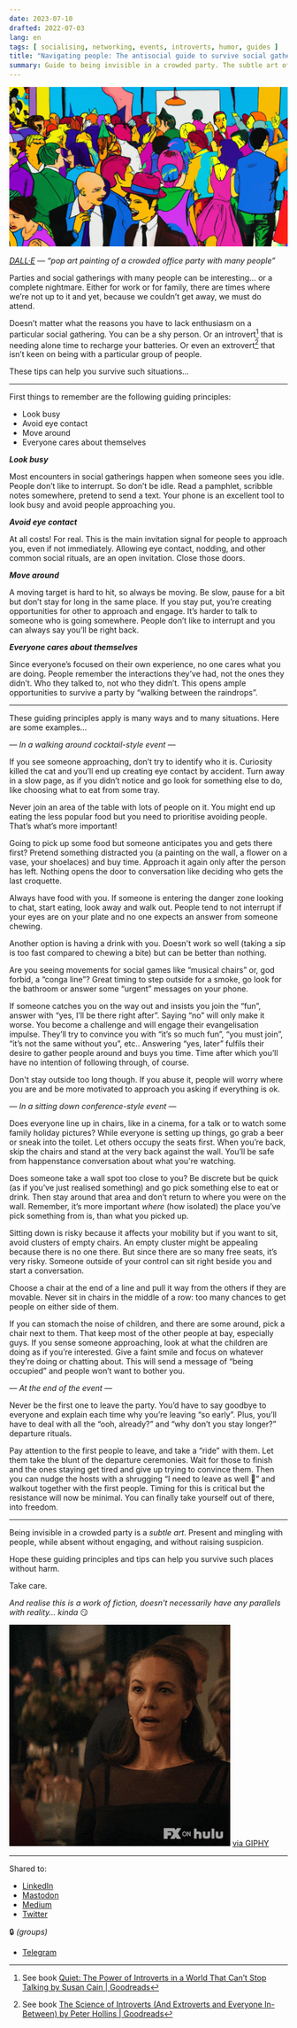 ```yaml
---
date: 2023-07-10
drafted: 2022-07-03
lang: en
tags: [ socialising, networking, events, introverts, humor, guides ]
title: "Navigating people: The antisocial guide to survive social gatherings"
summary: Guide to being invisible in a crowded party. The subtle art of staying present and mingling with people, at the same time absent without engaging, all without raising suspicion.
---
```


![pop art  painting of a crowded office party with many people](office-party.png)

*[DALL·E](https://openai.com/dall-e) — “pop art  painting of a crowded office party with many people”*



Parties and social gatherings with many people can be interesting… or a complete nightmare. Either for work or for family, there are times where we’re not up to it and yet, because we couldn’t get away, we must do attend.

Doesn’t matter what the reasons you have to lack enthusiasm on a particular social gathering. You can be a shy person. Or an introvert[^1] that is needing alone time to recharge your batteries. Or even an extrovert[^2] that isn’t keen on being with a particular group of people.

These tips can help you survive such situations…


[^1]: See book [Quiet: The Power of Introverts in a World That Can’t Stop Talking by Susan Cain | Goodreads](https://www.goodreads.com/book/show/8520610-quiet)
[^2]: See book [The Science of Introverts (And Extroverts and Everyone In-Between) by Peter Hollins | Goodreads](https://www.goodreads.com/book/show/35712351-the-science-of-introverts-and-extroverts-and-everyone-in-between)

---

First things to remember are the following guiding principles:

* Look busy
* Avoid eye contact
* Move around
* Everyone cares about themselves

***Look busy***

Most encounters in social gatherings happen when someone sees you idle. People don’t like to interrupt. So don’t be idle. Read a pamphlet, scribble notes somewhere, pretend to send a text. Your phone is an excellent tool to look busy and avoid people approaching you.

***Avoid eye contact***

At all costs! For real. This is the main invitation signal for people to approach you, even if not immediately. Allowing eye contact, nodding, and other common social rituals, are an open invitation. Close those doors.

***Move around***

A moving target is hard to hit, so always be moving. Be slow, pause for a bit but don’t stay for long in the same place. If you stay put, you’re creating opportunities for other to approach and engage. It’s harder to talk to someone who is going somewhere. People don’t like to interrupt and you can always say you’ll be right back.

***Everyone cares about themselves***

Since everyone’s focused on their own experience, no one cares what you are doing.  People remember the interactions they’ve had, not the ones they didn’t. Who they talked to, not who they didn’t. This opens ample opportunities to survive a party by “walking between the raindrops”.

---

These guiding principles apply is many ways and to many situations. Here are some examples…



*— In a walking around cocktail-style event —*

If you see someone approaching, don’t try to identify who it is. Curiosity killed the cat and you’ll end up creating eye contact by accident. Turn away in a slow page, as if you didn’t notice and go look for something else to do, like choosing what to eat from some tray.

Never join an area of the table with lots of people on it. You might end up eating the less popular food but you need to prioritise avoiding people. That’s what’s more important!

Going to pick up some food but someone anticipates you and gets there first? Pretend something distracted you (a painting on the wall, a flower on a vase, your shoelaces) and buy time. Approach it again only after the person has left. Nothing opens the door to conversation like deciding who gets the last croquette.

Always have food with you. If someone is entering the danger zone looking to chat, start eating, look away and walk out. People tend to not interrupt if your eyes are on your plate and no one expects an answer from someone chewing.

Another option is having a drink with you. Doesn't work so well (taking a sip is too fast compared to chewing a bite) but can be better than nothing.

Are you seeing movements for social games like “musical chairs” or, god forbid, a “conga line”? Great timing to step outside for a smoke, go look for the bathroom or answer some “urgent” messages on your phone.

If someone catches you on the way out and insists you join the “fun”, answer with “yes, I’ll be there right after”. Saying “no” will only make it worse. You become a challenge and will engage their evangelisation impulse. They’ll try to convince you with “it’s so much fun”, “you must join”, “it’s not the same without you”, etc.. Answering “yes, later” fulfils their desire to gather people around and buys you time. Time after which you’ll have no intention of following through, of course.

Don't stay outside too long though. If you abuse it, people will worry where you are and be more motivated to approach you asking if everything is ok.



*— In a sitting down conference-style event —*

Does everyone line up in chairs, like in a cinema, for a talk or to watch some family holiday pictures? While everyone is setting up things, go grab a beer or sneak into the toilet. Let others occupy the seats first. When you’re back, skip the chairs and stand at the very back against the wall. You’ll be safe from happenstance conversation about what you're watching.

Does someone take a wall spot too close to you? Be discrete but be quick (as if you’ve just realised something) and go pick something else to eat or drink. Then stay around that area and don’t return to where you were on the wall. Remember, it’s more important *where* (how isolated) the place you’ve pick something from is, than what you picked up.

Sitting down is risky because it affects your mobility but if you want to sit, avoid clusters of empty chairs. An empty cluster might be appealing because there is no one there. But since there are so many free seats, it’s very risky. Someone outside of your control can sit right beside you and start a conversation.

Choose a chair at the end of a line and pull it way from the others if they are movable. Never sit in chairs in the middle of a row: too many chances to get people on either side of them.

If you can stomach the noise of children, and there are some around, pick a chair next to them. That keep most of the other people at bay, especially guys. If you sense someone approaching, look at what the children are doing as if you’re interested. Give a faint smile and focus on whatever they’re doing or chatting about. This will send a message of “being occupied” and people won’t want to bother you.



*— At the end of the event —*

Never be the first one to leave the party. You’d have to say goodbye to everyone and explain each time why you’re leaving “so early”. Plus, you’ll have to deal with all the “ooh, already?” and “why don’t you stay longer?” departure rituals.

Pay attention to the first people to leave, and take a “ride” with them. Let them take the blunt of the departure ceremonies. Wait for those to finish and the ones staying get tired and give up trying to convince them. Then you can nudge the hosts with a shrugging “I need to leave as well 🤷” and walkout together with the first people. Timing for this is critical but the resistance will now be minimal. You can finally take yourself out of there, into freedom.

---

Being invisible in a crowded party is a *subtle art*. Present and mingling with people, while absent without engaging, and without raising suspicion.

Hope these guiding principles and tips can help you survive such places without harm.

Take care.

*And realise this is a work of fiction, doesn’t necessarily have any parallels with reality… kinda* 😏

![animated gif with a character looking surprised, the other responding with “I’m kidding” and making a serious face right after](kidding-kinda.gif)
<a href="https://giphy.com/gifs/fx-on-hulu-im-kidding-POlRuKwo6HEnZsp3DQ">via GIPHY</a>

---

Shared to:

* [LinkedIn](https://www.linkedin.com/posts/hugocf_navigating-people-the-antisocial-guide-to-activity-7087426042864279552-VNns)
* [Mastodon](https://mastodon.online/@hugocf/110741040672693409)
* [Medium](https://hugocf.medium.com/navigating-people-the-antisocial-guide-to-survive-social-gatherings-1e6155d29c9d)
* [Twitter](https://twitter.com/hugocf/status/1681661969852399619?s=20)

🔒 *(groups)*

* [Telegram](https://t.me/c/1363309933/9114)

